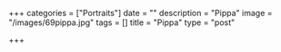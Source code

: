 +++
categories = ["Portraits"]
date = ""
description = "Pippa"
image = "/images/69pippa.jpg"
tags = []
title = "Pippa"
type = "post"

+++
